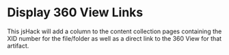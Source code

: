 # Display 360 View Links
This jsHack will add a column to the content collection pages containing the XID number for the file/folder as well as a direct link to the 360 View for that artifact.
